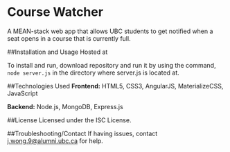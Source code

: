 # Course Watcher

A MEAN-stack web app that allows UBC students to get notified when a seat opens in a course that is currently full. 

##Installation and Usage
Hosted at []()

To install and run, download repository and run it by using the command, ```node server.js``` in the directory where server.js is located at.

##Technologies Used
**Frontend:** HTML5, CSS3, AngularJS, MaterializeCSS, JavaScript

**Backend:** Node.js, MongoDB, Express.js

##License
Licensed under the ISC License.

##Troubleshooting/Contact
If having issues, contact j.wong.9@alumni.ubc.ca for help.
